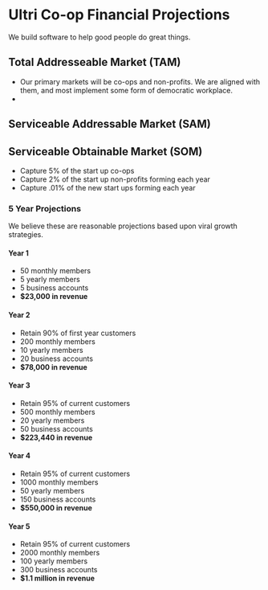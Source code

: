 # Ultri Co-op Financial Projections

We build software to help good people do great things.

## Total Addresseable Market (TAM)

* Our primary markets will be co-ops and non-profits. We are aligned with them, and most implement some form of democratic workplace. 
* 

## Serviceable Addressable Market (SAM)

## Serviceable Obtainable Market (SOM)

* Capture 5% of the start up co-ops
* Capture 2% of the start up non-profits forming each year
* Capture .01% of the new start ups forming each year

### 5 Year Projections

We believe these are reasonable projections based upon viral growth strategies.

#### Year 1

* 50 monthly members
* 5 yearly members
* 5 business accounts
* **$23,000 in revenue**

#### Year 2

* Retain 90% of first year customers
* 200 monthly members
* 10 yearly members
* 20 business accounts
* **$78,000 in revenue**

#### Year 3

* Retain 95% of current customers
* 500 monthly members
* 20 yearly members
* 50 business accounts
* **$223,440 in revenue**

#### Year 4

* Retain 95% of current customers
* 1000 monthly members
* 50 yearly members
* 150 business accounts
* **$550,000 in revenue**

#### Year 5

* Retain 95% of current customers
* 2000 monthly members
* 100 yearly members
* 300 business accounts
* **$1.1 million in revenue**
